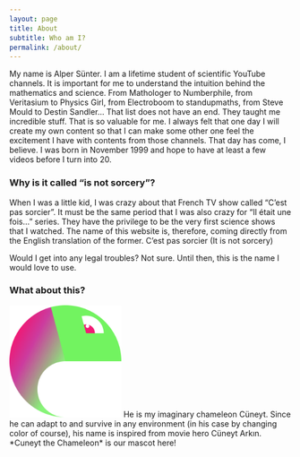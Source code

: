 ```yaml
---
layout: page
title: About
subtitle: Who am I?
permalink: /about/
---
```


My name is Alper Sünter. I am a lifetime student of scientific YouTube channels. It is important for me to understand the intuition behind the mathematics and science. From Mathologer to Numberphile, from Veritasium to Physics Girl, from Electroboom to standupmaths, from Steve Mould to Destin Sandler… That list does not have an end. They taught me incredible stuff. That is so valuable for me. I always felt that one day I will create my own content so that I can make some other one feel the excitement I have with contents from those channels. That day has come, I believe. I was born in November 1999 and hope to have at least a few videos before I turn into 20.

### Why is it called “is not sorcery”?
When I was a little kid, I was crazy about that French TV show called “C’est pas sorcier”. It must be the same period that I was also crazy for “Il était une fois…” series. They have the privilege to be the very first science shows that I watched. The name of this website is, therefore, coming directly from the English translation of the former. C’est pas sorcier (It is not sorcery)

Would I get into any legal troubles? Not sure. Until then, this is the name I would love to use.

### What about this?
<img alt="Cuneyt the chameleon" style="display: inline-block" src="/img/buka2.png" width="200" height="200">
He is my imaginary chameleon Cüneyt. Since he can adapt to and survive in any environment (in his case by changing color of course), his name is inspired from movie hero Cüneyt Arkın. *Cuneyt the Chameleon* is our mascot here!
